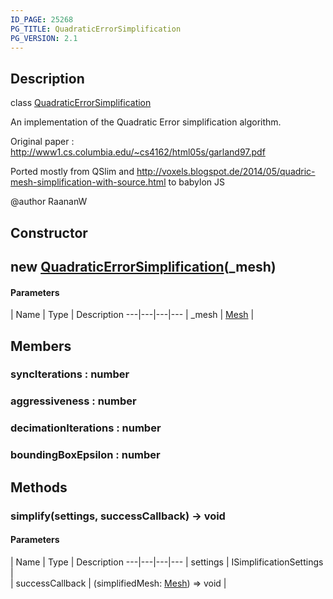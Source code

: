 ```yaml
---
ID_PAGE: 25268
PG_TITLE: QuadraticErrorSimplification
PG_VERSION: 2.1
---
```

## Description

class [QuadraticErrorSimplification](/classes/2.3/QuadraticErrorSimplification)

An implementation of the Quadratic Error simplification algorithm.

Original paper : http://www1.cs.columbia.edu/~cs4162/html05s/garland97.pdf

Ported mostly from QSlim and http://voxels.blogspot.de/2014/05/quadric-mesh-simplification-with-source.html to babylon JS

@author RaananW

## Constructor

## new [QuadraticErrorSimplification](/classes/2.3/QuadraticErrorSimplification)(_mesh)



#### Parameters
 | Name | Type | Description
---|---|---|---
 | _mesh | [Mesh](/classes/2.3/Mesh) |   

## Members

### syncIterations : number



### aggressiveness : number



### decimationIterations : number



### boundingBoxEpsilon : number



## Methods

### simplify(settings, successCallback) &rarr; void



#### Parameters
 | Name | Type | Description
---|---|---|---
 | settings | ISimplificationSettings |   
 | successCallback | (simplifiedMesh: [Mesh](/classes/2.3/Mesh)) =&gt; void |   
